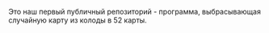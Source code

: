 Это наш первый публичный репозиторий - программа, выбрасывающая случайную карту из колоды в 52 карты.
